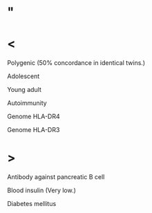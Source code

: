 # "

# <

Polygenic
(50% concordance in identical twins.)

Adolescent

Young adult

Autoimmunity

Genome HLA-DR4

Genome HLA-DR3

# >

Antibody against pancreatic B cell

Blood insulin
(Very low.)

Diabetes mellitus
